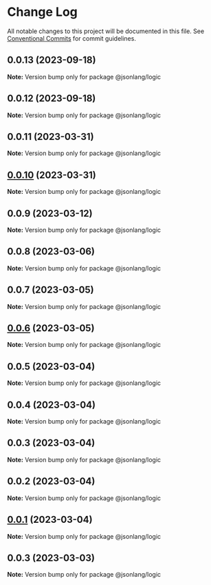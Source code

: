 # Change Log

All notable changes to this project will be documented in this file.
See [Conventional Commits](https://conventionalcommits.org) for commit guidelines.

## 0.0.13 (2023-09-18)

**Note:** Version bump only for package @jsonlang/logic





## 0.0.12 (2023-09-18)

**Note:** Version bump only for package @jsonlang/logic





## 0.0.11 (2023-03-31)

**Note:** Version bump only for package @jsonlang/logic





## [0.0.10](https://github.com/JsonlangJs/jsonlang/compare/@jsonlang/logic@0.0.9...@jsonlang/logic@0.0.10) (2023-03-31)

**Note:** Version bump only for package @jsonlang/logic





## 0.0.9 (2023-03-12)

**Note:** Version bump only for package @jsonlang/logic





## 0.0.8 (2023-03-06)

**Note:** Version bump only for package @jsonlang/logic





## 0.0.7 (2023-03-05)

**Note:** Version bump only for package @jsonlang/logic





## [0.0.6](https://github.com/JsonlangJs/jsonlang/compare/@jsonlang/logic@0.0.5...@jsonlang/logic@0.0.6) (2023-03-05)

**Note:** Version bump only for package @jsonlang/logic





## 0.0.5 (2023-03-04)

**Note:** Version bump only for package @jsonlang/logic





## 0.0.4 (2023-03-04)

**Note:** Version bump only for package @jsonlang/logic





## 0.0.3 (2023-03-04)

**Note:** Version bump only for package @jsonlang/logic





## 0.0.2 (2023-03-04)

**Note:** Version bump only for package @jsonlang/logic





## [0.0.1](https://github.com/JsonlangJs/jsonlang/compare/@jsonlang/logic@0.0.3...@jsonlang/logic@0.0.1) (2023-03-04)

**Note:** Version bump only for package @jsonlang/logic





## 0.0.3 (2023-03-03)

**Note:** Version bump only for package @jsonlang/logic
